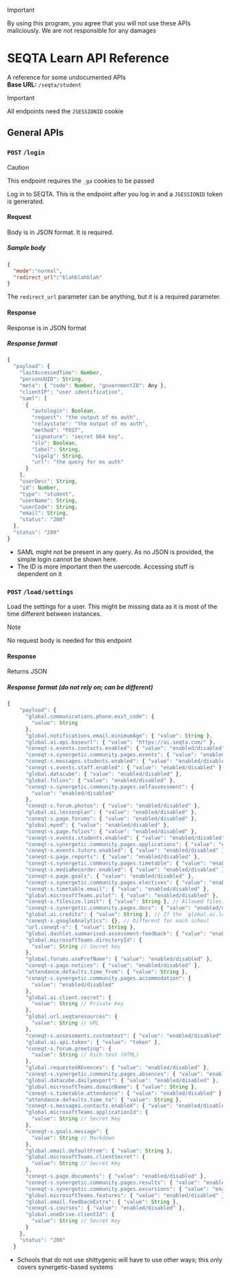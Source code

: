 > [!IMPORTANT]
> By using this program, you agree that you will not use these APIs maliciously. We are not responsible for any damages
# SEQTA Learn API Reference
A reference for some undocumented APIs<br>
**Base URL:** `/seqta/student`
> [!IMPORTANT]
> All endpoints need the `JSESSIONID` cookie
## General APIs
### `POST` `/login`
> [!CAUTION]
> This endpoint requires the `_ga` cookies to be passed

Log in to SEQTA. This is the endpoint after you log in and a `JSESSIONID` token is generated.
#### Request
Body is in JSON format. It is required.
##### Sample body
```json
{
  "mode":"normal",
  "redirect_url":"blahblahblah"
}
```
The `redirect_url` parameter can be anything, but it is a required parameter.
#### Response
Response is in JSON format
##### Response format
```js
{
  "payload": {
    "lastAccessedTime": Number,
    "personUUID": String,
    "meta": { "code": Number, "governmentID": Any },
    "clientIP": "user identification",
    "saml": [
      {
        "autologin": Boolean,
        "request": "the output of ms auth",
        "relaystate": "the output of ms auth",
        "method": "POST",
        "signature": "secret b64 key",
        "slo": Boolean,
        "label": String,
        "sigalg": String,
        "url": "the query for ms auth"
      }
    ],
    "userDesc": String,
    "id": Number,
    "type": "student",
    "userName": String,
    "userCode": String,
    "email": String,
    "status": "200"
  },
  "status": "200"
}
```
- SAML might not be present in any query. As no JSON is provided, the simple login cannot be shown here.<br>
- The ID is more important then the usercode. Accessing stuff is dependent on it

### `POST` `/load/settings`
Load the settings for a user. This might be missing data as it is most of the time different between instances.
> [!NOTE]
> No request body is needed for this endpoint
#### Response
Returns JSON
##### Response format (do not rely on; can be different)
```js
{
    "payload": {
      "global.communications.phone.exit_code": {
        "value": String
      },
      "global.notifications.email.minimumAge": { "value": String },
      "global.ai.api.baseurl": { "value": "https://ai.seqta.com/" },
      "coneqt-s.events.contacts.enabled": { "value": "enabled/disabled" },
      "coneqt-s.synergetic.community.pages.events": { "value": "enabled/disabled" },
      "coneqt-s.messages.students.enabled": { "value": "enabled/disabled" },
      "coneqt-s.events.staff.enabled": { "value": "enabled/disabled" },
      "global.datacube": { "value": "enabled/disabled" },
      "global.folios": { "value": "enabled/disabled" },
      "coneqt-s.synergetic.community.pages.selfassessment": {
        "value": "enabled/disabled"
      },
      "coneqt-s.forum.photos": { "value": "enabled/disabled" },
      "global.ai.lessonplan": { "value": "enabled/disabled" },
      "coneqt-s.page.forums": { "value": "enabled/disabled" },
      "global.myed": { "value": "enabled/disabled" },
      "coneqt-s.page.folios": { "value": "enabled/disabled" },
      "coneqt-s.events.students.enabled": { "value": "enabled/disabled" },
      "coneqt-s.synergetic.community.pages.applications": { "value": "enabled/disabled" },
      "coneqt-s.events.tutors.enabled": { "value": "enabled/disabled" },
      "coneqt-s.page.reports": { "value": "enabled/disabled" },
      "coneqt-s.synergetic.community.pages.timetable": { "value": "enabled/disabled" },
      "coneqt-s.mediaRecorder.enabled": { "value": "enabled/disabled" },
      "coneqt-s.page.goals": { "value": "enabled/disabled" },
      "coneqt-s.synergetic.community.pages.electives": { "value": "enabled/disabled" },
      "coneqt-s.timetable.email": { "value": "enabled/disabled" },
      "global.microsoftTeams.pilot": { "value": "enabled/disabled" },
      "coneqt-s.filesize.limit": { "value": String }, // Allowed filesize in MB
      "coneqt-s.synergetic.community.pages.docs": { "value": "enabled/disabled" },
      "global.ai.credits": { "value": String }, // If the `global.ai.lessonplan is disabled, this parameter is useless
      "coneqt-s.googleAnalytics": {}, // Different for each school
      "url.coneqt-s": { "value": String },
      "global.dashlet.summarised-assessment-feedback": { "value": "enabled/disabled" },
      "global.microsoftTeams.directoryId": {
        "value": String // Secret key
      },
      "global.forums.usePrefName": { "value": "enabled/disabled" },
      "coneqt-s.page.notices": { "value": "enabled/disabled" },
      "attendance.defaults.time_from": { "value": String },
      "coneqt-s.synergetic.community.pages.accommodation": {
        "value": "enabled/disabled"
      },
      "global.ai.client.secret": {
        "value": String // Private key
      },
      "global.url.seqtaresources": {
        "value": String // URL
      },
      "coneqt-s.assessments.customtext": { "value": "enabled/disabled" },
      "global.ai.api.token": { "value": "token" },
      "coneqt-s.forum.greeting": {
        "value": String // Rich text (HTML)
      },
      "global.requestedAbsences": { "value": "enabled/disabled" },
      "coneqt-s.synergetic.community.pages.absences": { "value": "enabled/disabled" },
      "global.datacube.dailyexport": { "value": "enabled/disabled" },
      "global.microsoftTeams.domainName": { "value": String },
      "coneqt-s.timetable.attendance": { "value": "enabled/disabled" },
      "attendance.defaults.time_to": { "value": String },
      "coneqt-s.messages.contacts.enabled": { "value": "enabled/disabled" },
      "global.microsoftTeams.applicationId": {
        "value": String // Secret Key
      },
      "coneqt-s.goals.message": {
        "value": String // Markdown
      },
      "global.email.defaultFrom": { "value": String },
      "global.microsoftTeams.clientSecret": {
        "value": String // Secret Key
      },
      "coneqt-s.page.documents": { "value": "enabled/disabled" },
      "coneqt-s.synergetic.community.pages.results": { "value": "enabled/disabled" },
      "coneqt-s.synergetic.community.pages.excursions": { "value": "enabled/disabled" },
      "global.microsoftTeams.features": { "value": "enabled/disabled" },
      "global.email.feedbackExtra": { "value": String },
      "coneqt-s.courses": { "value": "enabled/disabled" },
      "global.oneDrive.clientId": {
        "value": String // Secret Key
      }
    },
    "status": "200"
  }
  ```
- Schools that do not use shittygenic will have to use other ways; this only covers synergetic-based systems
